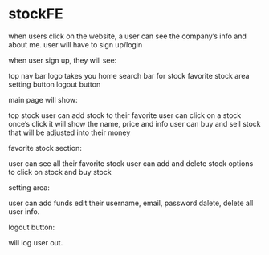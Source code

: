 # stockFE


when users click on the website, a user can see the company’s info and about me.
user will have to sign up/login

when user sign up, they will see:

top nav bar
logo takes you home
search bar for stock
favorite stock area
setting button 
logout button

main page will show:

top stock
user can add stock to their favorite 
user can click on a stock
once’s click it will show the name, price and info
user can buy and sell stock that will be adjusted into their money

favorite stock section:

user can see all their favorite stock
user can add and delete stock 
options to click on stock and buy stock

setting area:

user can add funds
edit their username, email, password
dalete, delete all user info. 


logout button:

will log user out.

